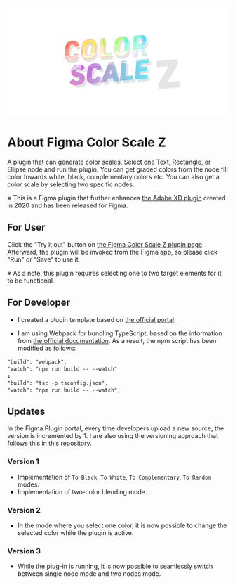 ![hero-image](https://github.com/masa-sumimoto/figma-color-scale-z/blob/main/repository-assets/hero.png)

# About Figma Color Scale Z

A plugin that can generate color scales. Select one Text, Rectangle, or Ellipse node and run the plugin. You can get graded colors from the node fill color towards white, black, complementary colors etc. You can also get a color scale by selecting two specific nodes.

※ This is a Figma plugin that further enhances [the Adobe XD plugin](https://github.com/masa-sumimoto/adobe-xd-color-scale) created in 2020 and has been released for Figma.


## For User

Click the "Try it out" button on [the Figma Color Scale Z plugin page](https://www.figma.com/community/plugin/1266991314988750571/Color-Scale-Z). Afterward, the plugin will be invoked from the Figma app, so please click "Run" or "Save" to use it.

※ As a note, this plugin requires selecting one to two target elements for it to be functional.


## For Developer

- I created a plugin template based on [the official portal](https://www.figma.com/plugin-docs/plugin-quickstart-guide/).

- I am using Webpack for bundling TypeScript, based on the information from [the official documentation](https://www.figma.com/plugin-docs/libraries-and-bundling/). As a result, the npm script has been modified as follows:

```
"build": "webpack",
"watch": "npm run build -- --watch"
↓
"build": "tsc -p tsconfig.json",
"watch": "npm run build -- --watch",
```

## Updates

In the Figma Plugin portal, every time developers upload a new source, the version is incremented by 1. I are also using the versioning approach that follows this in this repository.

### Version 1

- Implementation of `To Black`, `To White`, `To Complementary`, `To Random` modes.
- Implementation of two-color blending mode.

### Version 2

- In the mode where you select one color, it is now possible to change the selected color while the plugin is active.

### Version 3

- While the plug-in is running, it is now possible to seamlessly switch between single node mode and two nodes mode.